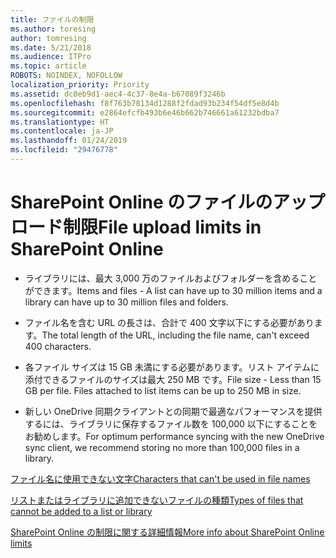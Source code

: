 ```yaml
---
title: ファイルの制限
ms.author: toresing
author: tomresing
ms.date: 5/21/2018
ms.audience: ITPro
ms.topic: article
ROBOTS: NOINDEX, NOFOLLOW
localization_priority: Priority
ms.assetid: dc0eb9d1-aec4-4c37-8e4a-b67089f3246b
ms.openlocfilehash: f8f763b78134d1288f2fdad93b234f54df5e8d4b
ms.sourcegitcommit: e2864efcfb493b6e46b662b746661a61232bdba7
ms.translationtype: HT
ms.contentlocale: ja-JP
ms.lasthandoff: 01/24/2019
ms.locfileid: "29476778"
---
```

# <a name="file-upload-limits-in-sharepoint-online"></a><span data-ttu-id="8e28f-102">SharePoint Online のファイルのアップロード制限</span><span class="sxs-lookup"><span data-stu-id="8e28f-102">File upload limits in SharePoint Online</span></span>

- <span data-ttu-id="8e28f-103">ライブラリには、最大 3,000 万のファイルおよびフォルダーを含めることができます。</span><span class="sxs-lookup"><span data-stu-id="8e28f-103">Items and files - A list can have up to 30 million items and a library can have up to 30 million files and folders.</span></span>
    
- <span data-ttu-id="8e28f-104">ファイル名を含む URL の長さは、合計で 400 文字以下にする必要があります。</span><span class="sxs-lookup"><span data-stu-id="8e28f-104">The total length of the URL, including the file name, can't exceed 400 characters.</span></span>
    
- <span data-ttu-id="8e28f-p101">各ファイル サイズは 15 GB 未満にする必要があります。リスト アイテムに添付できるファイルのサイズは最大 250 MB です。</span><span class="sxs-lookup"><span data-stu-id="8e28f-p101">File size - Less than 15 GB per file. Files attached to list items can be up to 250 MB in size.</span></span>
    
- <span data-ttu-id="8e28f-107">新しい OneDrive 同期クライアントとの同期で最適なパフォーマンスを提供するには、ライブラリに保存するファイル数を 100,000 以下にすることをお勧めします。</span><span class="sxs-lookup"><span data-stu-id="8e28f-107">For optimum performance syncing with the new OneDrive sync client, we recommend storing no more than 100,000 files in a library.</span></span> 
    
[<span data-ttu-id="8e28f-108">ファイル名に使用できない文字</span><span class="sxs-lookup"><span data-stu-id="8e28f-108">Characters that can't be used in file names</span></span>](https://go.microsoft.com/fwlink/?linkid=866430)
  
[<span data-ttu-id="8e28f-109">リストまたはライブラリに追加できないファイルの種類</span><span class="sxs-lookup"><span data-stu-id="8e28f-109">Types of files that cannot be added to a list or library</span></span>](https://go.microsoft.com/fwlink/?linkid=273757)
  
[<span data-ttu-id="8e28f-110">SharePoint Online の制限に関する詳細情報</span><span class="sxs-lookup"><span data-stu-id="8e28f-110">More info about SharePoint Online limits</span></span>](https://go.microsoft.com/fwlink/?linkid=271273)
  

